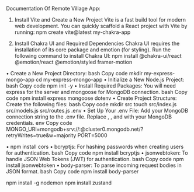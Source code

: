 
Documentation Of  Remote Village App:

1. Install Vite and Create a New Project
Vite is a fast build tool for modern web development. You can quickly scaffold a React project with Vite by running:
npm create vite@latest my-chakra-app

2. Install Chakra UI and Required Dependencies
Chakra UI requires the installation of its core package and emotion (for styling).
Run the following command to install Chakra UI:
npm install @chakra-ui/react @emotion/react @emotion/styled framer-motion

•  Create a New Project Directory:
bash
Copy code
mkdir my-express-mongo-app
cd my-express-mongo-app
•  Initialize a New Node.js Project:
bash
Copy code
npm init -y
•  Install Required Packages: You will need express for the server and mongoose for MongoDB connection.
bash
Copy code
npm install express mongoose dotenv
•  Create Project Structure: Create the following files:
bash
Copy code
mkdir src
touch src/index.js src/models.js src/routes.js .env
•  Set Up Your .env File: Add your MongoDB connection string to the .env file. Replace <username>, <password>, and <dbname> with your MongoDB credentials.
env
Copy code
MONGO_URI=mongodb+srv://<username>:<password>@cluster0.mongodb.net/<dbname>?retryWrites=true&w=majority
PORT=5000

•  npm install cors
•  bcryptjs: For hashing passwords when creating users for authentication.
bash
Copy code
npm install bcryptjs
•  jsonwebtoken: To handle JSON Web Tokens (JWT) for authentication.
bash
Copy code
npm install jsonwebtoken
•  body-parser: To parse incoming request bodies in JSON format.
bash
Copy code
npm install body-parser

npm install -g nodemon
npm install zustand



